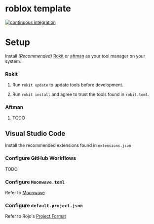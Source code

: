 # roblox template
[![continuous integration](https://github.com/magicchex/roblox-template/actions/workflows/ci.yaml/badge.svg)](https://github.com/magicchex/roblox-template/actions/workflows/ci.yaml)

# Setup
Install *(Recommended)* [Rokit](https://github.com/rojo-rbx/rokit) or [aftman](https://github.com/LPGhatguy/aftman) as your tool manager on your system.
### Rokit
1. Run `rokit update` to update tools before development.

2. Run `rokit install` and agree to trust the tools found in `rokit.toml`.
### Aftman
1. TODO

## Visual Studio Code
Install the recommended extensions found in `extensions.json`

### Configure GitHub Workflows
TODO
### Configure `Moonwave.toml`
Refer to [Moonwave](https://github.com/evaera/moonwave?tab=readme-ov-file#moonwave)
### Configure `default.project.json`
Refer to Rojo's [Project Format](https://rojo.space/docs/)
